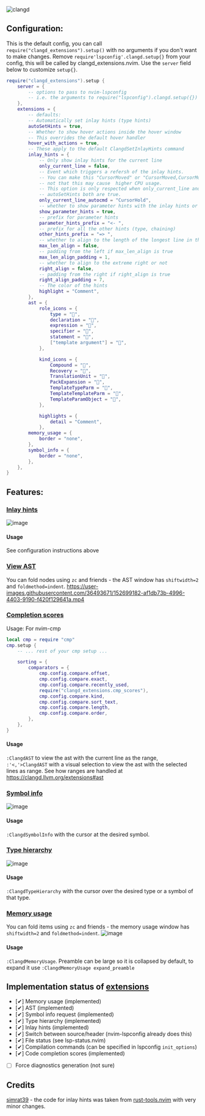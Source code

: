 ![clangd](https://user-images.githubusercontent.com/36493671/152692205-837ec826-54d0-4257-9894-cc1a7ac8a114.svg)

## Configuration:
This is the default config, you can call `require("clangd_extensions").setup()` with no arguments if you don't want to make changes.
Remove `require'lspconfig'.clangd.setup{}` from your config, this will be called by clangd_extensions.nvim. Use the `server` field below to customize `setup{}`.
```lua
require("clangd_extensions").setup {
    server = {
        -- options to pass to nvim-lspconfig
        -- i.e. the arguments to require("lspconfig").clangd.setup({})
    },
    extensions = {
        -- defaults:
        -- Automatically set inlay hints (type hints)
        autoSetHints = true,
        -- Whether to show hover actions inside the hover window
        -- This overrides the default hover handler
        hover_with_actions = true,
        -- These apply to the default ClangdSetInlayHints command
        inlay_hints = {
            -- Only show inlay hints for the current line
            only_current_line = false,
            -- Event which triggers a refersh of the inlay hints.
            -- You can make this "CursorMoved" or "CursorMoved,CursorMovedI" but
            -- not that this may cause  higher CPU usage.
            -- This option is only respected when only_current_line and
            -- autoSetHints both are true.
            only_current_line_autocmd = "CursorHold",
            -- whether to show parameter hints with the inlay hints or not
            show_parameter_hints = true,
            -- prefix for parameter hints
            parameter_hints_prefix = "<- ",
            -- prefix for all the other hints (type, chaining)
            other_hints_prefix = "=> ",
            -- whether to align to the length of the longest line in the file
            max_len_align = false,
            -- padding from the left if max_len_align is true
            max_len_align_padding = 1,
            -- whether to align to the extreme right or not
            right_align = false,
            -- padding from the right if right_align is true
            right_align_padding = 7,
            -- The color of the hints
            highlight = "Comment",
        },
        ast = {
            role_icons = {
                type = "",
                declaration = "",
                expression = "",
                specifier = "",
                statement = "",
                ["template argument"] = "",
            },

            kind_icons = {
                Compound = "",
                Recovery = "",
                TranslationUnit = "",
                PackExpansion = "",
                TemplateTypeParm = "",
                TemplateTemplateParm = "",
                TemplateParamObject = "",
            },

            highlights = {
                detail = "Comment",
            },
        memory_usage = {
            border = "none",
        },
        symbol_info = {
            border = "none",
        },
    },
}
```
## Features:
### [Inlay hints](https://clangd.llvm.org/extensions#inlay-hints)
![image](https://user-images.githubusercontent.com/36493671/152699601-61ad1640-96bf-4082-b553-75d4085c3496.png)
#### Usage
See configuration instructions above
### [View AST](https://clangd.llvm.org/extensions#ast)
You can fold nodes using `zc` and friends - the AST window has `shiftwidth=2` and `foldmethod=indent`.
https://user-images.githubusercontent.com/36493671/152699182-af1db73b-4996-4403-9190-f420f129641a.mp4
### [Completion scores](https://clangd.llvm.org/extensions#code-completion-scores)
Usage: For nvim-cmp
```lua
local cmp = require "cmp"
cmp.setup {
    -- ... rest of your cmp setup ...

    sorting = {
        comparators = {
            cmp.config.compare.offset,
            cmp.config.compare.exact,
            cmp.config.compare.recently_used,
            require("clangd_extensions.cmp_scores"),
            cmp.config.compare.kind,
            cmp.config.compare.sort_text,
            cmp.config.compare.length,
            cmp.config.compare.order,
        },
    },
}
```
#### Usage
`:ClangdAST` to view the ast with the current line as the range, `:'<,'>ClangdAST` with a visual selection to view the ast with the selected lines as range.
See how ranges are handled at https://clangd.llvm.org/extensions#ast
### [Symbol info](https://clangd.llvm.org/extensions#symbol-info-request)
![image](https://user-images.githubusercontent.com/36493671/152699367-dc928adf-d3ed-4e8e-a9d0-ca573f01c008.png)
#### Usage
`:ClangdSymbolInfo` with the cursor at the desired symbol.
### [Type hierarchy](https://clangd.llvm.org/extensions#type-hierarchy)
![image](https://user-images.githubusercontent.com/36493671/152699475-cc920980-0af9-4eb3-852c-23f487eba2ae.png)
#### Usage
`:ClangdTypeHierarchy` with the cursor over the desired type or a symbol of that type.
### [Memory usage](https://clangd.llvm.org/extensions#memory-usage)
You can fold items using `zc` and friends - the memory usage window has `shiftwidth=2` and `foldmethod=indent`.
![image](https://user-images.githubusercontent.com/36493671/152699322-9e537b1a-8253-45c1-ada3-752effeac39b.png)
#### Usage
`:ClangdMemoryUsage`. Preamble can be large so it is collapsed by default, to expand it use `:ClangdMemoryUsage expand_preamble`

## Implementation status of [extensions](https://clangd.llvm.org/extensions)
 - [✔] Memory usage (implemented)
 - [✔] AST (implemented)
 - [✔] Symbol info request (implemented)
 - [✔] Type hierarchy (implemented)
 - [✔] Inlay hints (implemented)
 - [✔] Switch between source/header (nvim-lspconfig already does this)
 - [✔] File status (see lsp-status.nvim)
 - [✔] Compilation commands (can be specified in lspconfig `init_options`)
 - [✔] Code completion scores (implemented)
 - [ ] Force diagnostics generation (not sure)
## Credits
[simrat39](https://github.com/simrat39) - the code for inlay hints was taken from [rust-tools.nvim](https://github.com/simrat39/rust-tools.nvim) with very minor changes.
